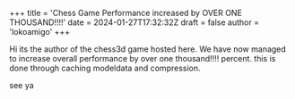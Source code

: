 +++
title = 'Chess Game Performance increased by OVER ONE THOUSAND!!!!'
date = 2024-01-27T17:32:32Z
draft = false
author = 'lokoamigo'
+++

Hi its the author of the chess3d game hosted here. We have now managed to increase overall performance by over one thousand!!!! percent. this is done through caching modeldata and compression.

see ya

